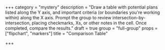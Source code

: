 +++
category = "mystery"
description = "Draw a table with potential plans listed along the Y axis, and important criteria (or boundaries you're working within) along the X axis. Prompt the group to review intersection-by-intersection, placing checkmarks, Xs, or other notes in the cell. Once completed, compare the results."
draft = true
group = "full-group"
props = ["flipchart", "markers"]
title = "Comparison Table"

+++
